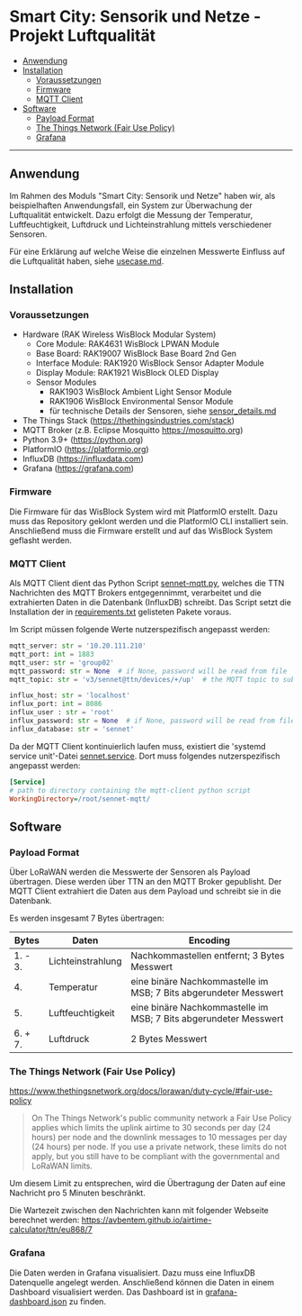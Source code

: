 # Smart City: Sensorik und Netze - Projekt Luftqualität

- [Anwendung](#anwendung)
- [Installation](#installation)
  - [Voraussetzungen](#voraussetzungen)
  - [Firmware](#firmware)
  - [MQTT Client](#mqtt-client)
- [Software](#software)
  - [Payload Format](#payload-format)
  - [The Things Network (Fair Use Policy)](#the-things-network-fair-use-policy)
  - [Grafana](#grafana)

---

## Anwendung

Im Rahmen des Moduls "Smart City: Sensorik und Netze" haben wir, als beispielhaften Anwendungsfall, ein System zur Überwachung der Luftqualität entwickelt. Dazu erfolgt die Messung der Temperatur, Luftfeuchtigkeit, Luftdruck und Lichteinstrahlung mittels verschiedener Sensoren.

Für eine Erklärung auf welche Weise die einzelnen Messwerte Einfluss auf die Luftqualität haben, siehe [usecase.md](./usecase.md).

## Installation

### Voraussetzungen

- Hardware (RAK Wireless WisBlock Modular System)
  - Core Module: RAK4631 WisBlock LPWAN Module
  - Base Board: RAK19007 WisBlock Base Board 2nd Gen
  - Interface Module: RAK1920 WisBlock Sensor Adapter Module
  - Display Module: RAK1921 WisBlock OLED Display
  - Sensor Modules
    - RAK1903 WisBlock Ambient Light Sensor Module
    - RAK1906 WisBlock Environmental Sensor Module
    - für technische Details der Sensoren, siehe [sensor_details.md](./sensor_details.md)
- The Things Stack (<https://thethingsindustries.com/stack>)
- MQTT Broker (z.B. Eclipse Mosquitto <https://mosquitto.org>)
- Python 3.9+ (<https://python.org>)
- PlatformIO (<https://platformio.org>)
- InfluxDB (<https://influxdata.com>)
- Grafana (<https://grafana.com>)

### Firmware

Die Firmware für das WisBlock System wird mit PlatformIO erstellt. Dazu muss das Repository geklont werden und die PlatformIO CLI installiert sein. Anschließend muss die Firmware erstellt und auf das WisBlock System geflasht werden.

### MQTT Client

Als MQTT Client dient das Python Script [sennet-mqtt.py](./mqtt-client/sennet-mqtt.py), welches die TTN Nachrichten des MQTT Brokers entgegennimmt, verarbeitet und die extrahierten Daten in die Datenbank (InfluxDB) schreibt. Das Script setzt die Installation der in [requirements.txt](./mqtt-client/requirements.txt) gelisteten Pakete voraus.

Im Script müssen folgende Werte nutzerspezifisch angepasst werden:

```python
mqtt_server: str = '10.20.111.210'
mqtt_port: int = 1883
mqtt_user: str = 'group02'
mqtt_password: str = None  # if None, password will be read from file 'mqtt-password.txt'
mqtt_topic: str = 'v3/sennet@ttn/devices/+/up'  # the MQTT topic to subscribe to

influx_host: str = 'localhost'
influx_port: int = 8086
influx_user : str = 'root'
influx_password: str = None  # if None, password will be read from file 'influxdb-password.txt'
influx_database: str = 'sennet'
```

Da der MQTT Client kontinuierlich laufen muss, existiert die 'systemd service unit'-Datei [sennet.service](./mqtt-client/sennet.service). Dort muss folgendes nutzerspezifisch angepasst werden:

```ini
[Service]
# path to directory containing the mqtt-client python script
WorkingDirectory=/root/sennet-mqtt/
```

## Software

### Payload Format

Über LoRaWAN werden die Messwerte der Sensoren als Payload übertragen. Diese werden über TTN an den MQTT Broker gepublisht. Der MQTT Client extrahiert die Daten aus dem Payload und schreibt sie in die Datenbank.

Es werden insgesamt 7 Bytes übertragen:

| Bytes | Daten | Encoding |
|-------|-------|--------------|
| 1. - 3. | Lichteinstrahlung | Nachkommastellen entfernt; 3 Bytes Messwert |
| 4. | Temperatur | eine binäre Nachkommastelle im MSB; 7 Bits abgerundeter Messwert |
| 5. | Luftfeuchtigkeit | eine binäre Nachkommastelle im MSB; 7 Bits abgerundeter Messwert |
| 6. + 7. | Luftdruck | 2 Bytes Messwert |

### The Things Network (Fair Use Policy)

<https://www.thethingsnetwork.org/docs/lorawan/duty-cycle/#fair-use-policy>

> On The Things Network's public community network a Fair Use Policy applies which limits the uplink airtime to 30 seconds per day (24 hours) per node and the downlink messages to 10 messages per day (24 hours) per node. If you use a private network, these limits do not apply, but you still have to be compliant with the governmental and LoRaWAN limits.

Um diesem Limit zu entsprechen, wird die Übertragung der Daten auf eine Nachricht pro 5 Minuten beschränkt.

Die Wartezeit zwischen den Nachrichten kann mit folgender Webseite berechnet werden:
<https://avbentem.github.io/airtime-calculator/ttn/eu868/7>

### Grafana

Die Daten werden in Grafana visualisiert. Dazu muss eine InfluxDB Datenquelle angelegt werden. Anschließend können die Daten in einem Dashboard visualisiert werden. Das Dashboard ist in [grafana-dashboard.json](./grafana-dashboard.json) zu finden.
